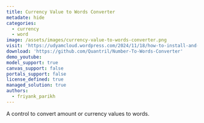 ```yaml
---
title: Currency Value to Words Converter
metadate: hide
categories:
  - currency
  - word
image: /assets/images/currency-value-to-words-converter.png
visit: 'https://udyamcloud.wordpress.com/2024/11/18/how-to-install-and-use-the-amount-value-or-number-to-words-pcf-control/'
download: 'https://github.com/Quantril/Number-To-Words-Converter'
demo_youtube:
model_support: true
canvas_support: false
portals_support: false
license_defined: true
managed_solution: true
authors:
  - friyank_parikh
---
```

A control to convert amount or currency values to words.
